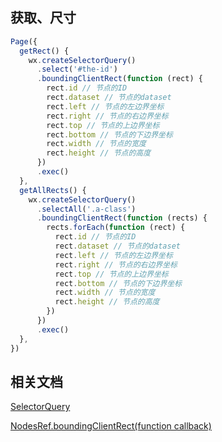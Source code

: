 ## 获取、尺寸

```js
Page({
  getRect() {
    wx.createSelectorQuery()
      .select('#the-id')
      .boundingClientRect(function (rect) {
        rect.id // 节点的ID
        rect.dataset // 节点的dataset
        rect.left // 节点的左边界坐标
        rect.right // 节点的右边界坐标
        rect.top // 节点的上边界坐标
        rect.bottom // 节点的下边界坐标
        rect.width // 节点的宽度
        rect.height // 节点的高度
      })
      .exec()
  },
  getAllRects() {
    wx.createSelectorQuery()
      .selectAll('.a-class')
      .boundingClientRect(function (rects) {
        rects.forEach(function (rect) {
          rect.id // 节点的ID
          rect.dataset // 节点的dataset
          rect.left // 节点的左边界坐标
          rect.right // 节点的右边界坐标
          rect.top // 节点的上边界坐标
          rect.bottom // 节点的下边界坐标
          rect.width // 节点的宽度
          rect.height // 节点的高度
        })
      })
      .exec()
  },
})
```

## 相关文档

[SelectorQuery](https://developers.weixin.qq.com/miniprogram/dev/api/wxml/SelectorQuery.html)

[NodesRef.boundingClientRect(function callback)](https://developers.weixin.qq.com/miniprogram/dev/api/wxml/NodesRef.boundingClientRect.html#%E5%8F%82%E6%95%B0)
